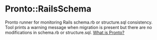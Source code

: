 # Pronto::RailsSchema

Pronto runner for monitoring Rails schema.rb or structure.sql consistency.
Tool prints a warning message when migration is present
but there are no modifications in schema.rb or structure.sql.
[What is Pronto?](https://github.com/mmozuras/pronto)
